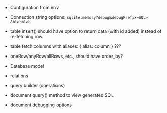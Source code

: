 * Configuration from env

* Connection string options: `sqlite:memory?debug&debugPrefix=SQL> &blahblah`

* table insert() should have option to return data (with id added) instead of
  re-fetching row.

* table fetch columns with aliases: { alias: column } ???

* oneRow/anyRow/allRows, etc., should have order_by?

* Database model

* relations

* query builder (operations)

* document query() method to view generated SQL

* document debugging options